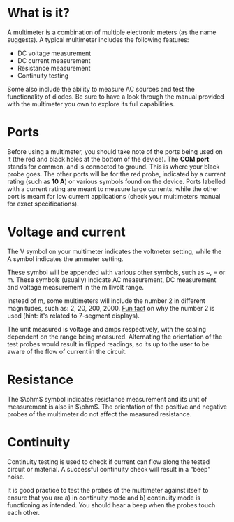 # What is it? 
A multimeter is a combination of multiple electronic meters (as the name suggests). A typical multimeter includes the following features: 
- DC voltage measurement
- DC current measurement 
- Resistance measurement 
- Continuity testing

Some also include the ability to measure AC sources and test the functionality of diodes. Be sure to have a look through the manual provided with the multimeter you own to explore its full capabilities. 

# Ports
Before using a multimeter, you should take note of the ports being used on it (the red and black holes at the bottom of the device). The **COM port** stands for common, and is connected to ground. This is where your black probe goes. The other ports will be for the red probe, indicated by a current rating (such as **10 A**) or various symbols found on the device. Ports labelled with a current rating are meant to measure large currents, while the other port is meant for low current applications (check your multimeters manual for exact specifications).  

# Voltage and current
The V symbol on your multimeter indicates the voltmeter setting, while the A symbol indicates the ammeter setting. 

These symbol will be appended with various other symbols, such as ~, = or m. These symbols (usually) indicate AC measurement, DC measurement and voltage measurement in the millivolt range. 

Instead of m, some multimeters will include the number 2 in different magnitudes, such as: 2, 20, 200, 2000. [Fun fact](https://electronics.stackexchange.com/questions/74864/why-does-my-multimeter-use-increments-of-2) on why the number 2 is used (hint: it's related to 7-segment displays). 

The unit measured is voltage and amps respectively, with the scaling dependent on the range being measured. Alternating the orientation of the test probes would result in flipped readings, so its up to the user to be aware of the flow of current in the circuit. 

# Resistance 
The $\ohm$ symbol indicates resistance measurement and its unit of measurement is also in $\ohm$. The orientation of the positive and negative probes of the multimeter do not affect the measured resistance.

# Continuity  
Continuity testing is used to check if current can flow along the tested circuit or material. A successful continuity check will result in a "beep" noise. 

It is good practice to test the probes of the multimeter against itself to ensure that you are a) in continuity mode and b) continuity mode is functioning as intended. You should hear a beep when the probes touch each other. 
